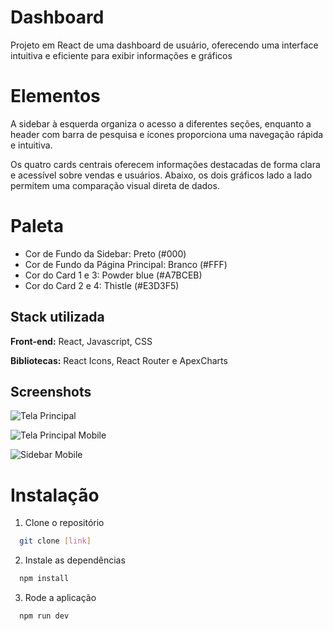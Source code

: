 # Dashboard
 Projeto em React de uma dashboard de usuário, oferecendo uma interface intuitiva e eficiente para exibir informações e gráficos

# Elementos
A sidebar à esquerda organiza o acesso a diferentes seções, enquanto a header com barra de pesquisa e ícones proporciona uma navegação rápida e intuitiva. 

Os quatro cards centrais oferecem informações destacadas de forma clara e acessível sobre vendas e usuários. Abaixo, os dois gráficos lado a lado permitem uma comparação visual direta de dados. 

# Paleta
- Cor de Fundo da Sidebar: Preto (#000)
- Cor de Fundo da Página Principal: Branco (#FFF)
- Cor do Card 1 e 3: Powder blue (#A7BCEB)
- Cor do Card 2 e 4: Thistle (#E3D3F5)

## Stack utilizada
**Front-end:** React, Javascript, CSS

**Bibliotecas:** React Icons, React Router e ApexCharts

## Screenshots
![Tela Principal](https://github.com/user-attachments/assets/f6d0e04a-8a0f-4cb1-a3d7-2472823b9e98)

![Tela Principal Mobile](https://github.com/user-attachments/assets/1c217f45-ea3e-47a1-89ce-f51e8dd4b055)

![Sidebar Mobile](https://github.com/user-attachments/assets/e48d9a2d-5000-4baa-9f33-86febc3f9c38)

# Instalação

1. Clone o repositório

```bash
  git clone [link]
```

2. Instale as dependências
```bash
  npm install
```

3. Rode a aplicação
```bash
  npm run dev
```
